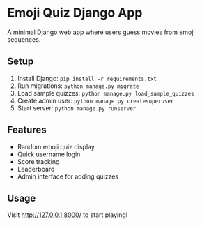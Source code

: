 # Emoji Quiz Django App

A minimal Django web app where users guess movies from emoji sequences.

## Setup

1. Install Django: `pip install -r requirements.txt`
2. Run migrations: `python manage.py migrate`
3. Load sample quizzes: `python manage.py load_sample_quizzes`
4. Create admin user: `python manage.py createsuperuser`
5. Start server: `python manage.py runserver`

## Features

- Random emoji quiz display
- Quick username login
- Score tracking
- Leaderboard
- Admin interface for adding quizzes

## Usage

Visit http://127.0.0.1:8000/ to start playing!